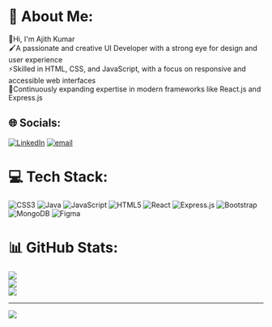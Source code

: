 # 💫 About Me:
👋Hi, I'm Ajith Kumar<br>🖌️A passionate and creative UI Developer with a strong eye for design and user experience<br>⚡Skilled in HTML, CSS, and JavaScript, with a focus on responsive and accessible web interfaces <br>🌱Continuously expanding expertise in modern frameworks like React.js and Express.js 


## 🌐 Socials:
[![LinkedIn](https://img.shields.io/badge/LinkedIn-%230077B5.svg?logo=linkedin&logoColor=white)](https://linkedin.com/in/www.linkedin.com/in/ajith-kumar-gnanasekaran-b0311036b) [![email](https://img.shields.io/badge/Email-D14836?logo=gmail&logoColor=white)](mailto:akajith077@gmail.com) 

# 💻 Tech Stack:
![CSS3](https://img.shields.io/badge/css3-%231572B6.svg?style=plastic&logo=css3&logoColor=white) ![Java](https://img.shields.io/badge/java-%23ED8B00.svg?style=plastic&logo=openjdk&logoColor=white) ![JavaScript](https://img.shields.io/badge/javascript-%23323330.svg?style=plastic&logo=javascript&logoColor=%23F7DF1E) ![HTML5](https://img.shields.io/badge/html5-%23E34F26.svg?style=plastic&logo=html5&logoColor=white) ![React](https://img.shields.io/badge/react-%2320232a.svg?style=plastic&logo=react&logoColor=%2361DAFB) ![Express.js](https://img.shields.io/badge/express.js-%23404d59.svg?style=plastic&logo=express&logoColor=%2361DAFB) ![Bootstrap](https://img.shields.io/badge/bootstrap-%238511FA.svg?style=plastic&logo=bootstrap&logoColor=white) ![MongoDB](https://img.shields.io/badge/MongoDB-%234ea94b.svg?style=plastic&logo=mongodb&logoColor=white) ![Figma](https://img.shields.io/badge/figma-%23F24E1E.svg?style=plastic&logo=figma&logoColor=white)
# 📊 GitHub Stats:
![](https://github-readme-stats.vercel.app/api?username=akajith077&theme=dark&hide_border=true&include_all_commits=false&count_private=false)<br/>
![](https://nirzak-streak-stats.vercel.app/?user=akajith077&theme=dark&hide_border=true)<br/>
![](https://github-readme-stats.vercel.app/api/top-langs/?username=akajith077&theme=dark&hide_border=true&include_all_commits=false&count_private=false&layout=compact)

---
[![](https://visitcount.itsvg.in/api?id=akajith077&icon=0&color=0)](https://visitcount.itsvg.in)

<!-- Proudly created with GPRM ( https://gprm.itsvg.in ) -->
